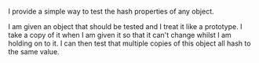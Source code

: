 I provide a simple way to test the hash properties of any object.  

I am given an object that should be tested and I treat it like a prototype.  I take a copy of it when I am given it so that it can't change whilst I am holding on to it.  I can then test that multiple copies of this object all hash to the same value.